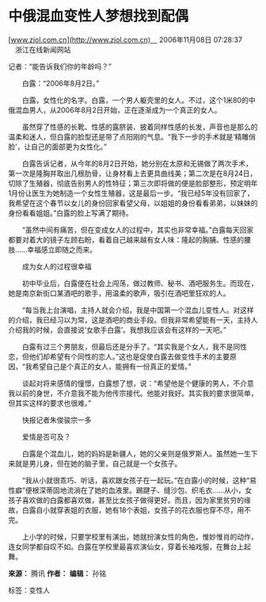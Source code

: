 # 中俄混血变性人梦想找到配偶

[www.zjol.com.cn](http://www.zjol.com.cn)　 2006年11月08日 07:28:37 　浙江在线新闻网站

记者：“能告诉我们你的年龄吗？”

　　白露：“2006年8月2日。”

　　白露，女性化的名字。白露，一个男人躯壳里的女人。不过，这个1米80的中俄混血男人，从2006年8月2日开始，正在逐渐成为一个真正的女人。

　　虽然穿了性感的长靴、性感的露脐装、披着同样性感的长发，声音也是那么的温柔和迷人，但白露的脸型还是带了点阳刚的气息。“我下一步的手术就是‘精雕俏脸’，让自己的面部更为女性化。”

　　白露告诉记者，从今年的8月2日开始，她分别在太原和无锡做了两次手术，第一次是隆胸并取出几根肋骨，让身材看上去更具曲线美；第二次是在8月24日，切除了生殖器，彻底告别男人的性特征；第三次即将做的便是脸部整形，预定明年1月份让医生为她制造一个女性生殖器，这是最后一步。“我已经5年没有回家了，我希望在这个春节以女儿的身份回家看望父母，以姐姐的身份看看弟弟，以妹妹的身份看看姐姐。”白露的脸上写满了期待。

　　“虽然中间有痛苦，但在变成女人的过程中，其实也非常幸福。”白露每天回家都要对着大的镜子左顾右盼，看着自己越来越有女人味：隆起的胸脯、性感的腰肢……幸福感立即随之而来。

　　成为女人的过程很幸福

　　初中毕业后，白露便在社会上闯荡，做过教师、秘书、酒吧服务生。而现在，她是南京新街口某酒吧的歌手，用温柔的歌声，吸引在酒吧里狂欢的人。

　　“每当我上台演唱，主持人就会介绍，我是中国第一个混血儿变性人。对这样的介绍，我已经习以为常，这是酒吧的商业手段。但我非常希望能有一天，主持人介绍我的时候，会直接说‘女歌手白露’。我想我应该会有这样的一天吧。”

　　白露有过三个男朋友，但最后还是分手了。“其实我是个女人，我不是同性恋，但他们却希望有个同性的恋人。”这也是促使白露去做变性手术的主要原因，“我希望自己是个真正的女人，能拥有一份真正的爱情。”

　　谈起对将来感情的憧憬，白露想了想，说：“希望他是个健康的男人，不介意我以前的身世，不介意我不能为他传宗接代。他能对我好。其实我的要求很简单，但其实这样的要求也很难。”

　　快报记者朱俊骏宗一多

　　爱情是否可及？

　　白露是个混血儿，她的妈妈是新疆人，她的父亲则是俄罗斯人。虽然她一生下来就是男儿身，但在她的脑子里，自己就是一个女孩子。

　　“我从小就很乖巧、听话，喜欢跟女孩子在一起玩。”在白露小的时候，这种“易性癖”便根深蒂固地流淌在了她的血液里。踢踺子、缝沙包、织毛衣……从小，女孩子喜欢做的白露都喜欢做，甚至比女孩子做得更好。而且，因为家里贫穷的缘故，白露自小就穿表姐的衣服，她有18个表姐，女孩子的花衣服也穿不尽，用不完。

　　上小学的时候，只要学校里有演出，她就扮演女性的角色，惟妙惟肖的动作，连女同学都自叹不如。白露在学校里最喜欢演仙女，穿着长袖戏服，在舞台上起舞。

**来源：** 腾讯
**作者：**
**编辑：** 孙铭

标签：变性人
